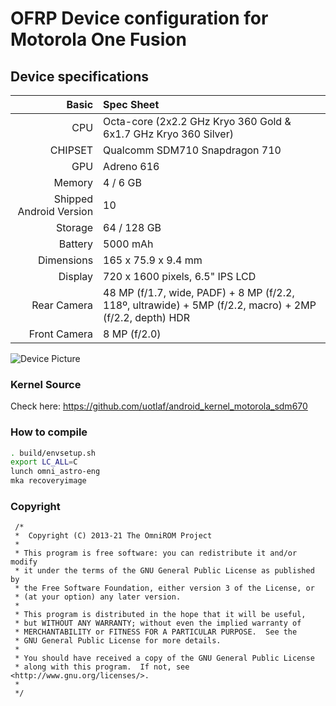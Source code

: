 # OFRP Device configuration for Motorola One Fusion

## Device specifications

Basic   | Spec Sheet
-------:|:-------------------------
CPU     | Octa-core (2x2.2 GHz Kryo 360 Gold & 6x1.7 GHz Kryo 360 Silver)
CHIPSET | Qualcomm SDM710 Snapdragon 710
GPU     | Adreno 616
Memory  | 4 / 6 GB
Shipped Android Version | 10
Storage | 64 / 128 GB
Battery | 5000 mAh
Dimensions | 165 x 75.9 x 9.4 mm
Display | 720 x 1600 pixels, 6.5" IPS LCD
Rear Camera  | 48 MP (f/1.7, wide, PADF) + 8 MP (f/2.2, 118º, ultrawide) + 5MP (f/2.2, macro) + 2MP (f/2.2, depth) HDR
Front Camera | 8 MP (f/2.0)

![Device Picture](https://fdn2.gsmarena.com/vv/pics/motorola/one-fusion-1.jpg)


### Kernel Source

Check here: https://github.com/uotlaf/android_kernel_motorola_sdm670

### How to compile

```sh
. build/envsetup.sh
export LC_ALL=C
lunch omni_astro-eng
mka recoveryimage
```

### Copyright
 ```
  /*
  *  Copyright (C) 2013-21 The OmniROM Project
  *
  * This program is free software: you can redistribute it and/or modify
  * it under the terms of the GNU General Public License as published by
  * the Free Software Foundation, either version 3 of the License, or
  * (at your option) any later version.
  *
  * This program is distributed in the hope that it will be useful,
  * but WITHOUT ANY WARRANTY; without even the implied warranty of
  * MERCHANTABILITY or FITNESS FOR A PARTICULAR PURPOSE.  See the
  * GNU General Public License for more details.
  *
  * You should have received a copy of the GNU General Public License
  * along with this program.  If not, see <http://www.gnu.org/licenses/>.
  *
  */
  ```
